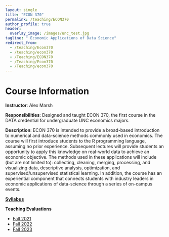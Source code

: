 ```yaml
---
layout: single
title: "ECON 370"
permalink: /teaching/ECON370
author_profile: true
header:
  overlay_image: /images/unc_test.jpg
tagline: " Economic Applications of Data Science"
redirect_from:
  - /teaching/Econ370
  - /teaching/econ370
  - /Teaching/ECON370
  - /Teaching/Econ370
  - /Teaching/econ370
---
```


# Course Information

**Instructor**: Alex Marsh

**Responsibilities**: Designed and taught ECON 370, the first course in the DATA credential for undergraduate UNC economics majors.

**Description**: ECON 370 is intended to provide a broad-based introduction to numerical and data-science methods commonly used in economics.   The course will first introduce students to the R programming language, assuming no prior experience.  Subsequent lectures will provide students an opportunity to apply this knowledge on real-world data to achieve an economic objective.  The methods used in these applications will include (but are not limited to): collecting, cleaning, merging, processing, and visualizing data, descriptive analysis, optimization, and supervised/unsupervised statistical learning. In addition, the course has an experiential component that connects students with industry leaders in economic applications of data-science through a series of on-campus events.

[**Syllabus**](http://alexmarsh.io/files/ECON370_Syllabus_Fall2023.pdf)

**Teaching Evaluations**
 - [Fall 2021](http://alexmarsh.io/files/ECON370_Fall2021_Evals.pdf)
 - [Fall 2022](http://alexmarsh.io/files/ECON370_Fall2022_Evals.pdf)
 - [Fall 2023](http://alexmarsh.io/files/ECON370_Fall2023_Evals.pdf)

